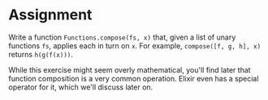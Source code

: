 # Assignment

Write a function `Functions.compose(fs, x)` that, given a list of unary functions `fs`, applies each in turn on `x`.
For example, `compose([f, g, h], x)` returns `h(g(f(x)))`.

While this exercise might seem overly mathematical, you'll find later that function composition is
a very common operation. Elixir even has a special operator for it, which we'll discuss later on.
